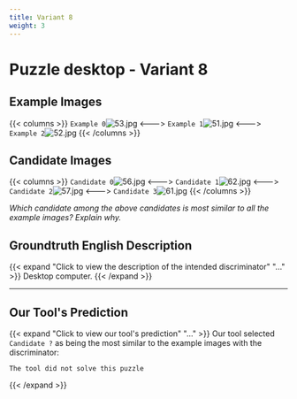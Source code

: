 ```yaml
---
title: Variant 8
weight: 3
---
```


# Puzzle desktop - Variant 8

## Example Images
{{< columns >}}
`Example 0`![53.jpg](/natscene_data/images/53.jpg)
<--->
`Example 1`![51.jpg](/natscene_data/images/51.jpg)
<--->
`Example 2`![52.jpg](/natscene_data/images/52.jpg)
{{< /columns >}}

## Candidate Images
{{< columns >}}
`Candidate 0`![56.jpg](/natscene_data/images/56.jpg)
<--->
`Candidate 1`![62.jpg](/natscene_data/images/62.jpg)
<--->
`Candidate 2`![57.jpg](/natscene_data/images/57.jpg)
<--->
`Candidate 3`![61.jpg](/natscene_data/images/61.jpg)
{{< /columns >}}

*Which candidate among the above candidates is most similar to all the example images? Explain why.*

## Groundtruth English Description

{{< expand "Click to view the description of the intended discriminator" "..." >}}
Desktop computer.
{{< /expand >}}

---



## Our Tool's Prediction

{{< expand "Click to view our tool's prediction" "..." >}}
Our tool selected `Candidate ?` as being the most similar to the example images with the discriminator:
```plaintext
The tool did not solve this puzzle
```
{{< /expand >}}
